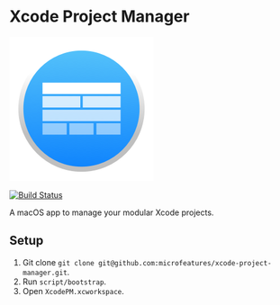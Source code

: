 # Xcode Project Manager

![](Assets/Logo.png)

[![Build Status](https://travis-ci.org/microfeatures/xcode-project-manager.svg?branch=master)](https://travis-ci.org/microfeatures/xcode-project-manager)

A macOS app to manage your modular Xcode projects.

## Setup
1. Git clone `git clone git@github.com:microfeatures/xcode-project-manager.git`.
2. Run `script/bootstrap`.
3. Open `XcodePM.xcworkspace`.
